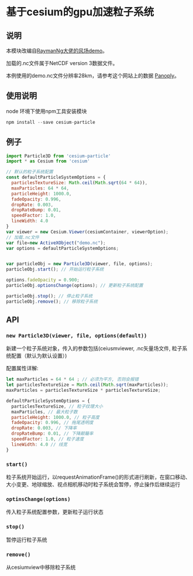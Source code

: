 # 基于cesium的gpu加速粒子系统

## 说明

本模块改编自[RaymanNg大佬的风场demo](https://github.com/RaymanNg/3D-Wind-Field)。

加载的.nc文件属于NetCDF version 3数据文件。

本例使用的demo.nc文件分辨率28km，请参考这个网站上的数据 [Panoply](https://www.giss.nasa.gov/tools/panoply/)。

## 使用说明

node 环境下使用npm工具安装模块

```js
npm install --save cesium-particle
```

## 例子

```js
import Particle3D from 'cesium-particle'
import * as Cesium from 'cesium'

// 默认的粒子系统配置
const defaultParticleSystemOptions = {
  particlesTextureSize: Math.ceil(Math.sqrt(64 * 64)),
  maxParticles: 64 * 64,
  particleHeight: 1000.0,
  fadeOpacity: 0.996,
  dropRate: 0.003,
  dropRateBump: 0.01,
  speedFactor: 1.0,
  lineWidth: 4.0
}
var viewer = new Cesium.Viewer(cesiumContainer, viewerOption);
// 加载.nc文件
var file=new ActiveXObject("demo.nc"); 
var options = defaultParticleSystemOptions;


var particleObj = new Particle3D(viewer, file, options);
particleObj.start(); // 开始运行粒子系统

options.fadeOpacity = 0.900;
particleObj.optionsChange(options); // 更新粒子系统配置

particleObj.stop(); // 停止粒子系统
particleObj.remove(); // 移除粒子系统
```

## API

### ``new Particle3D(viewer, file, options(default))``

新建一个粒子系统对象，传入的参数包括(ceiusmviewer, .nc矢量场文件, 粒子系统配置（默认为默认设置）)

配置属性详解:

```js
let maxParticles = 64 * 64 ; // 必须为平方, 否则会报错
let particlesTextureSize = Math.ceil(Math.sqrt(maxParticles));
maxParticles = particlesTextureSize * particlesTextureSize;

defaultParticleSystemOptions = {
  particlesTextureSize, // 粒子纹理大小
  maxParticles, // 最大粒子数
  particleHeight: 1000.0, // 粒子高度
  fadeOpacity: 0.996, // 拖尾透明度
  dropRate: 0.003, // 下降率
  dropRateBump: 0.01, // 下降颠簸率
  speedFactor: 1.0, // 粒子速度
  lineWidth: 4.0 // 线宽
}
```

### ``start()``

粒子系统开始运行，以requestAnimationFrame()的形式进行刷新，在窗口移动、大小变更、地球缩放、视点相机移动时粒子系统会暂停，停止操作后继续运行

### ``optinsChange(options)``

传入粒子系统配置参数，更新粒子运行状态

### ``stop()``

暂停运行粒子系统

### ``remove()``

从cesiumview中移除粒子系统
